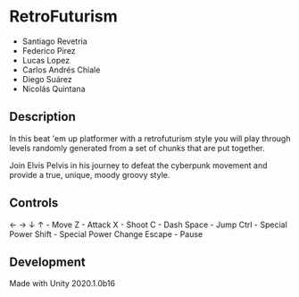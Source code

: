 # RetroFuturism
- Santiago Revetria 
- Federico Pirez
- Lucas Lopez 
- Carlos Andrés Chiale 
- Diego Suárez
- Nicolás Quintana

## Description
In this beat 'em up platformer with a retrofuturism style you will play through levels randomly generated from a set of chunks that are put together.

Join Elvis Pelvis in his journey to defeat the cyberpunk movement and provide a true, unique, moody groovy style.

## Controls
← → ↓ ↑ - Move
Z - Attack
X - Shoot
C - Dash
Space - Jump
Ctrl - Special Power
Shift - Special Power Change
Escape - Pause

## Development
Made with Unity 2020.1.0b16
